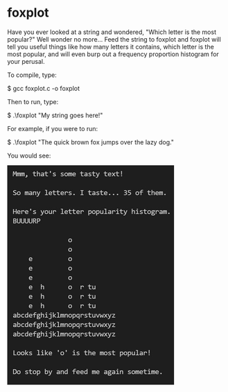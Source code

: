 # foxplot

Have you ever looked at a string and wondered, "Which letter is the most popular?" Well wonder no more... Feed the string to foxplot and foxplot will tell you useful things like how many letters it contains, which letter is the most popular, and will even burp out a frequency proportion histogram for your perusal.

To compile, type:

$ gcc foxplot.c -o foxplot

Then to run, type:

$ .\foxplot "My string goes here!"

For example, if you were to run:

$ .\foxplot "The quick brown fox jumps over the lazy dog."

You would see:

![Example1](example1.jpg?raw=true "Quick Brown Fox Screenshot")
